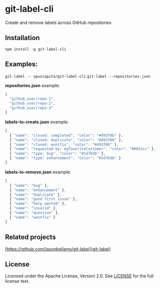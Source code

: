 # git-label-cli

Create and remove labels across GitHub repositories

## Installation

`npm install -g git-label-cli`

## Examples:

`git-label -- opuscapita/git-label-cli`
`git-label --repositories-json`

**repositories.json** example:

```js
[
  "github_user/repo-1",
  "github_user/repo-2",
  "github_user/repo-3"
]
```

**labels-to-create.json** example:

```js
[
  { "name": "closed: completed", "color": "#d93f0b" },
  { "name": "closed: duplicate", "color": "#d93f0b" },
  { "name": "closed: wontfix", "color": "#d93f0b" },
  { "name": "requested by: myFavoriteCustomer", "color": "#0052cc" },
  { "name": "type: bug", "color": "#1d76db" },
  { "name": "type: enhancement", "color": "#1d76db" }
]
```

**labels-to-remove.json** example:

```js
[
  { "name": "bug" },
  { "name": "enhancement" },
  { "name": "duplicate" },
  { "name": "good first issue" },
  { "name": "help wanted" },
  { "name": "invalid" },
  { "name": "question" },
  { "name": "wontfix" }
]
```

## Related projects

[https://github.com/jasonbellamy/git-label](git-label)

## License

Licensed under the Apache License, Version 2.0. See [LICENSE](./LICENSE) for the full license text.
